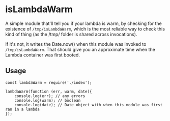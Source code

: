 # isLambdaWarm 

A simple module that'll tell you if your lambda is warm, by checking for the existence of `/tmp/isLambdaWarm`, which is the most reliable way to check this kind of thing (as the /tmp/ folder is shared across invocations). 

If it's not, it writes the Date.now() when this module was invoked to `/tmp/isLambdaWarm`. That should give you an approximate time when the Lambda container was first booted.

## Usage 

```
const lambdaWarm = require('./index');

lambdaWarm(function (err, warm, date){
    console.log(err); // any errors
    console.log(warm); // boolean
    console.log(date); // Date object with when this module was first ran in a lambda
});
``` 